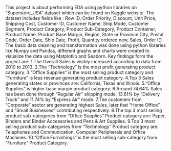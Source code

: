 This project is about performing EDA using python libraries on “Superstore_USA” dataset which can be found on Kaggle website. The dataset includes fields like : Row ID, Order Priority, Discount, Unit Price, Shipping Cost, Customer ID, Customer Name, Ship Mode, Customer Segment, Product Category, Product Sub-Category, Product Container, Product Name, Product Base Margin, Region, State or Province	City, Postal Code, Order Date, Ship Date, Profit, Quantity ordered new, Sales, Order ID. The basic data cleaning and transformation was done using python libraries like Numpy and Pandas, different graphs and charts were created to visualize the data using Matplotlib and Seaborn.
Key findings form the project are: 
1.The Overall Sales is visibly increased according to data from 2010 to 2013.
2.The “Technology” is the most profit generating product category.
3.“Office Supplies” is the most selling product category and “Furniture” is less revenue generating product category.
4.Top 3 Sales generating states or provinces are: California, Texas and Illinois.
5.“Office Supplies” is higher base margin product category.
6.Around 74.64% Sales has been done through “Regular Air” shipping mode, 13.61% by “Delivery Truck” and 11.74% by “Express Air” mode.
7.The customers from “Corporate” sector are generating highest Sales, later that “Home Office” and “Small Businesses” contributing respectively.
8.The top 3 most selling product sub-categories from “Office Supplies” Product category are: Paper, Binders and Binder Accessories and Pens & Art Supplies.
9.Top 3 most selling product sub-categories from “Technology” Product category are: Telephones and Communication, Computer Peripherals and Office Machines.
10.“Office Furnishings” is the most selling sub-category from “Furniture” Product Category.

